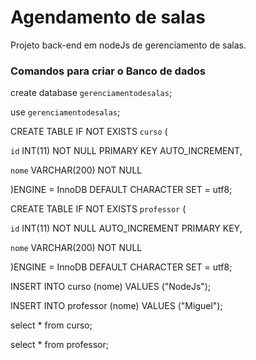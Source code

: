 # Agendamento de salas

Projeto back-end em nodeJs de gerenciamento de salas.

### Comandos para criar o Banco de dados

create database `gerenciamentodesalas`;

use `gerenciamentodesalas`;

CREATE TABLE IF NOT EXISTS `curso` (

  `id` INT(11) NOT NULL PRIMARY KEY AUTO_INCREMENT,
  
  `nome` VARCHAR(200) NOT NULL
  
)ENGINE = InnoDB DEFAULT CHARACTER SET = utf8;


CREATE TABLE IF NOT EXISTS `professor` (

  `id` INT(11) NOT NULL AUTO_INCREMENT PRIMARY KEY,
  
  `nome` VARCHAR(200) NOT NULL
  
)ENGINE = InnoDB DEFAULT CHARACTER SET = utf8;


INSERT INTO curso (nome) VALUES ("NodeJs");

INSERT INTO professor (nome) VALUES ("Miguel");

select * from curso;

select * from professor;
